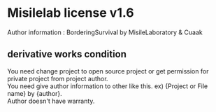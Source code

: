 # Misilelab license v1.6

Author information : BorderingSurvival by MisileLaboratory & Cuaak

## derivative works condition

You need change project to open source project or get permission for private project from project author.  
You need give author information to other like this. ex) {Project or File name} by {author}.  
Author doesn't have warranty.  